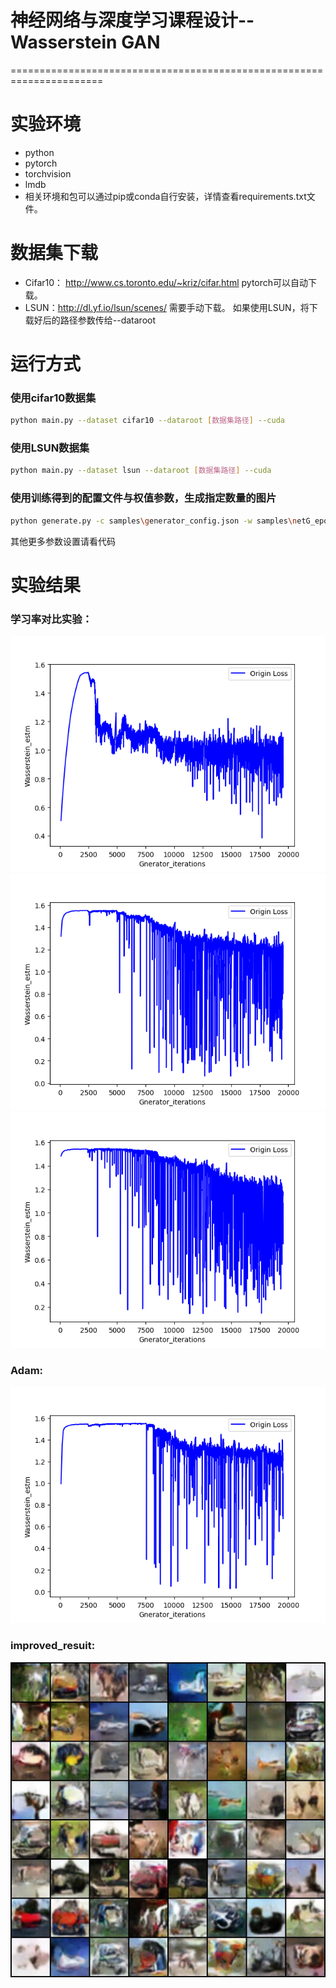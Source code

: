 # 神经网络与深度学习课程设计--Wasserstein GAN

======================================================================

# 实验环境
- python
- pytorch
- torchvision
- lmdb
- 相关环境和包可以通过pip或conda自行安装，详情查看requirements.txt文件。

# 数据集下载
- Cifar10： http://www.cs.toronto.edu/~kriz/cifar.html pytorch可以自动下载。
- LSUN：http://dl.yf.io/lsun/scenes/  需要手动下载。
如果使用LSUN，将下载好后的路径参数传给--dataroot

# 运行方式
### 使用cifar10数据集
```bash
python main.py --dataset cifar10 --dataroot [数据集路径] --cuda
```
### 使用LSUN数据集
```bash
python main.py --dataset lsun --dataroot [数据集路径] --cuda
```
### 使用训练得到的配置文件与权值参数，生成指定数量的图片
```bash
python generate.py -c samples\generator_config.json -w samples\netG_epoch_49.pth -o [保存路径] -n [图片数量] --cuda
```
其他更多参数设置请看代码

# 实验结果
### 学习率对比实验：
![image](https://github.com/sjh126/nnet/blob/main/pic/0.00001.png)
![image](https://github.com/sjh126/nnet/blob/main/pic/25new.png)
![image](https://github.com/sjh126/nnet/blob/main/pic/0.0001.png)
### Adam:
![image](https://github.com/sjh126/nnet/blob/main/pic/adam.png)
### improved_resuit:
![image](https://github.com/sjh126/nnet/blob/main/pic/improved_result.jpg)



